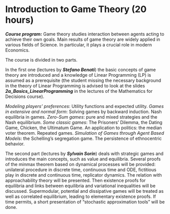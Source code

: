 # Introduction to Game Theory (20 hours) #

___Course program:___
Game theory studies interaction between agents acting to achieve their own goals. Main results of game theory are widely applied in various fields of Science. In particular, it plays a crucial role in modern Economics. 

The course is divided in two parts.

In the first one (lectures by ___Stefano Benati___) the basic concepts of game theory are introduced and a knowledge of Linear Programming (LP) is assumed as a prerequisite (the student missing the necessary background in the theory of Linear Programming is advised to look at the slides ___2a_Basics_LinearProgramming___ in the lectures of the Mathematics for Decisions course).

_Modeling players’ preferences_: Utility functions and expected utility.
_Games in extensive and normal form_: Solving games by backward induction. Nash equilibria in games.
_Zero-Sum games_: pure and mixed strategies and the Nash equilibrium.
_Some classic games_: The Prisoners’ Dilemma, the Dating Game, Chicken, the Ultimatum Game. An application to politics: the median voter theorem. Repeated games.
_Simulation of Games through Agent Based Models_: the Schelling’s segregation game. The persistence of ethnocentric behavior.

The second part (lectures by ___Sylvain Sorin___) deals with strategic games and introduces the main concepts, such as value and equilibria. Several proofs of the minmax theorem based on dynamical processes will be provided: unilateral procedure in discrete time, continuous time and ODE, fictitious play in discrete and continuous time, replicator dynamics.  The relation with approachability theory will be presented.
Then existence proofs for equilibria and links between equilibria and variational inequalities will be discussed. Supermodular, potential and dissipative games will be treated as well as correlated equilibrium, leading to elementary existence proofs. If time permits, a short presentation of “stochastic approximation tools” will be done.
